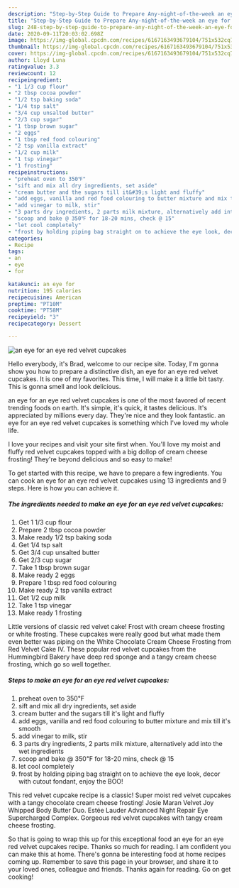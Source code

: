 ```yaml
---
description: "Step-by-Step Guide to Prepare Any-night-of-the-week an eye for an eye red velvet cupcakes"
title: "Step-by-Step Guide to Prepare Any-night-of-the-week an eye for an eye red velvet cupcakes"
slug: 248-step-by-step-guide-to-prepare-any-night-of-the-week-an-eye-for-an-eye-red-velvet-cupcakes
date: 2020-09-11T20:03:02.698Z
image: https://img-global.cpcdn.com/recipes/6167163493679104/751x532cq70/an-eye-for-an-eye-red-velvet-cupcakes-recipe-main-photo.jpg
thumbnail: https://img-global.cpcdn.com/recipes/6167163493679104/751x532cq70/an-eye-for-an-eye-red-velvet-cupcakes-recipe-main-photo.jpg
cover: https://img-global.cpcdn.com/recipes/6167163493679104/751x532cq70/an-eye-for-an-eye-red-velvet-cupcakes-recipe-main-photo.jpg
author: Lloyd Luna
ratingvalue: 3.3
reviewcount: 12
recipeingredient:
- "1 1/3 cup flour"
- "2 tbsp cocoa powder"
- "1/2 tsp baking soda"
- "1/4 tsp salt"
- "3/4 cup unsalted butter"
- "2/3 cup sugar"
- "1 tbsp brown sugar"
- "2 eggs"
- "1 tbsp red food colouring"
- "2 tsp vanilla extract"
- "1/2 cup milk"
- "1 tsp vinegar"
- "1 frosting"
recipeinstructions:
- "preheat oven to 350℉"
- "sift and mix all dry ingredients, set aside"
- "cream butter and the sugars till it&#39;s light and fluffy"
- "add eggs, vanilla and red food colouring to butter mixture and mix till it&#39;s smooth"
- "add vinegar to milk, stir"
- "3 parts dry ingredients, 2 parts milk mixture, alternatively add into the wet ingredients"
- "scoop and bake @ 350℉ for 18-20 mins, check @ 15"
- "let cool completely"
- "frost by holding piping bag straight on to achieve the eye look, decor with cutout fondant, enjoy the BOO!"
categories:
- Recipe
tags:
- an
- eye
- for

katakunci: an eye for 
nutrition: 195 calories
recipecuisine: American
preptime: "PT10M"
cooktime: "PT58M"
recipeyield: "3"
recipecategory: Dessert

---
```



![an eye for an eye red velvet cupcakes](https://img-global.cpcdn.com/recipes/6167163493679104/751x532cq70/an-eye-for-an-eye-red-velvet-cupcakes-recipe-main-photo.jpg)

Hello everybody, it's Brad, welcome to our recipe site. Today, I'm gonna show you how to prepare a distinctive dish, an eye for an eye red velvet cupcakes. It is one of my favorites. This time, I will make it a little bit tasty. This is gonna smell and look delicious.

an eye for an eye red velvet cupcakes is one of the most favored of recent trending foods on earth. It's simple, it's quick, it tastes delicious. It's appreciated by millions every day. They're nice and they look fantastic. an eye for an eye red velvet cupcakes is something which I've loved my whole life.

I love your recipes and visit your site first when. You&#39;ll love my moist and fluffy red velvet cupcakes topped with a big dollop of cream cheese frosting! They&#39;re beyond delicious and so easy to make!


To get started with this recipe, we have to prepare a few ingredients. You can cook an eye for an eye red velvet cupcakes using 13 ingredients and 9 steps. Here is how you can achieve it.

<!--inarticleads1-->

##### The ingredients needed to make an eye for an eye red velvet cupcakes:

1. Get 1 1/3 cup flour
1. Prepare 2 tbsp cocoa powder
1. Make ready 1/2 tsp baking soda
1. Get 1/4 tsp salt
1. Get 3/4 cup unsalted butter
1. Get 2/3 cup sugar
1. Take 1 tbsp brown sugar
1. Make ready 2 eggs
1. Prepare 1 tbsp red food colouring
1. Make ready 2 tsp vanilla extract
1. Get 1/2 cup milk
1. Take 1 tsp vinegar
1. Make ready 1 frosting


Little versions of classic red velvet cake! Frost with cream cheese frosting or white frosting. These cupcakes were really good but what made them even better was piping on the White Chocolate Cream Cheese Frosting from Red Velvet Cake IV. These popular red velvet cupcakes from the Hummingbird Bakery have deep red sponge and a tangy cream cheese frosting, which go so well together. 

<!--inarticleads2-->

##### Steps to make an eye for an eye red velvet cupcakes:

1. preheat oven to 350℉
1. sift and mix all dry ingredients, set aside
1. cream butter and the sugars till it&#39;s light and fluffy
1. add eggs, vanilla and red food colouring to butter mixture and mix till it&#39;s smooth
1. add vinegar to milk, stir
1. 3 parts dry ingredients, 2 parts milk mixture, alternatively add into the wet ingredients
1. scoop and bake @ 350℉ for 18-20 mins, check @ 15
1. let cool completely
1. frost by holding piping bag straight on to achieve the eye look, decor with cutout fondant, enjoy the BOO!


This red velvet cupcake recipe is a classic! Super moist red velvet cupcakes with a tangy chocolate cream cheese frosting! Josie Maran Velvet Joy Whipped Body Butter Duo. Estée Lauder Advanced Night Repair Eye Supercharged Complex. Gorgeous red velvet cupcakes with tangy cream cheese frosting. 

So that is going to wrap this up for this exceptional food an eye for an eye red velvet cupcakes recipe. Thanks so much for reading. I am confident you can make this at home. There's gonna be interesting food at home recipes coming up. Remember to save this page in your browser, and share it to your loved ones, colleague and friends. Thanks again for reading. Go on get cooking!
